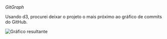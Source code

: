 *GitGraph*

Usando d3, procurei deixar o projeto o mais próximo ao gráfico de commits do GitHub.

![Gráfico resultante]()